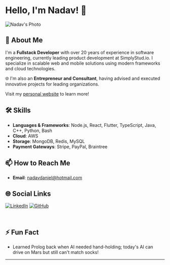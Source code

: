 # Hello, I'm Nadav! 👋

![Nadav's Photo](https://avatars.githubusercontent.com/u/1244671?v=4)

## 🚀 About Me

I'm a **Fullstack Developer** with over 20 years of experience in software engineering, currently leading product development at SimplyStud.io. I specialize in scalable web and mobile solutions using modern frameworks and cloud technologies.

🌐 I'm also an **Entrepreneur and Consultant**, having advised and executed innovative projects for leading organizations.

Visit my [personal website](https://nadav-daniel.com) to learn more!

## 🛠 Skills

- **Languages & Frameworks**: Node.js, React, Flutter, TypeScript, Java, C++, Python, Bash
- **Cloud**: AWS
- **Storage**: MongoDB, Redis, MySQL
- **Payment Gateways**: Stripe, PayPal, Braintree

## 📫 How to Reach Me

- **Email**: [nadavdaniel@hotmail.com](mailto:nadavdaniel@hotmail.com)

## 🌐 Social Links

[![LinkedIn](https://img.shields.io/badge/LinkedIn-blue?style=flat&logo=linkedin)](https://www.linkedin.com/in/nadav-daniel-0a309150/)
[![GitHub](https://img.shields.io/badge/GitHub-black?style=flat&logo=github)](https://github.com/sparxHub)

<br/>

## ⚡ Fun Fact

- Learned Prolog back when AI needed hand-holding; today's AI can drive on Mars but still can't match socks!

---
